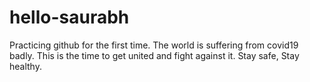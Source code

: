 # hello-saurabh
Practicing github for the first time.
The world is suffering from covid19 badly.
This is the time to get united and fight against it. 
Stay safe, Stay healthy.
